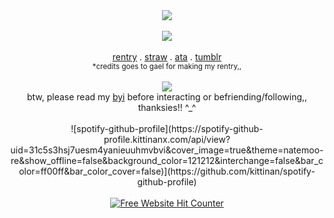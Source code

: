<div align=center><img src="https://noneofurbuisnessgrraaaa.carrd.co/assets/images/gallery01/8ce79e70.gif?v=07360a13"/>
<br></br>
<div align=center><img src="https://noneofurbuisnessgrraaaa.carrd.co/assets/images/gallery01/0fb94317.jpg?v=0826bf24"/> 
<br></br>
<a href="https://rentry.co/magentaneon" rel="nofollow">rentry</a> . 
<a href="https://missingt3xture.straw.page" rel="nofollow">straw</a> . 
<a href="https://magentaneon.atabook.org/" rel="nofollow">ata</a> . 
<a href="https://www.tumblr.com/blog/missingt3xture" rel="nofollow">tumblr</a>
<div align=center><sub>*credits goes to gael for making my rentry,,</sub>
<br></br>

<div align=center><img src="https://noneofurbuisnessgrraaaa.carrd.co/assets/images/gallery01/d88d90ce.png?v=07360a13"/>
<div align=center> btw, please read my  
<a href="https://rentry.co/magsbyi_heh" rel="nofollow">byi</a> before interacting or befriending/following,, thanksies!! ^_^
<br></br>
![spotify-github-profile](https://spotify-github-profile.kittinanx.com/api/view?uid=31c5s3hsj7uesm4yanieuuhmvbvi&cover_image=true&theme=natemoo-re&show_offline=false&background_color=121212&interchange=false&bar_color=ff00ff&bar_color_cover=false)](https://github.com/kittinan/spotify-github-profile)
<br></br>
<div align='center'><a href='https://www.free-website-hit-counter.com'><img src='https://www.free-website-hit-counter.com/zc.php?d=4&id=4153&s=55' border='0' alt='Free Website Hit Counter'>

